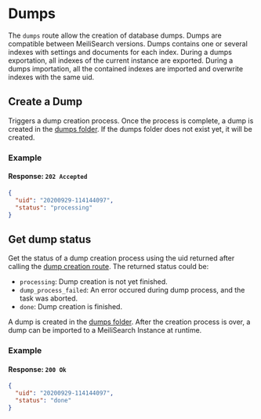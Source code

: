 # Dumps

The `dumps` route allow the creation of database dumps. Dumps are compatible between MeiliSearch versions.
Dumps contains one or several indexes with settings and documents for each index.
During a dumps exportation, all indexes of the current instance are exported.
During a dumps importation, all the contained indexes are imported and overwrite indexes with the same uid.

## Create a Dump

<RouteHighlighter method="POST" route="/dumps"/>

Triggers a dump creation process. Once the process is complete, a dump is created in the [dumps folder](/guides/advanced_guides/configuration.md#dumps-folder). If the dumps folder does not exist yet, it will be created. 

### Example

<code-samples id="post_dump_1" />

#### Response: `202 Accepted`

```json
{
  "uid": "20200929-114144097",
  "status": "processing"
}
```

## Get dump status

<RouteHighlighter method="GET" route="/dumps/:dump_uid/status"/>

Get the status of a dump creation process using the uid returned after calling the [dump creation route](/references/dump.md#create-a-dump).
The returned status could be:

- `processing`: Dump creation is not yet finished.
- `dump_process_failed`: An error occured during dump process, and the task was aborted.
- `done`: Dump creation is finished.

A dump is created in the [dumps folder](/guides/advanced_guides/configuration.md#dumps-folder). After the creation process is over, a dump can be imported to a MeiliSearch Instance at runtime.

### Example

<code-samples id="get_dump_status_1" />

#### Response: `200 Ok`

```json
{
  "uid": "20200929-114144097",
  "status": "done"
}
```
